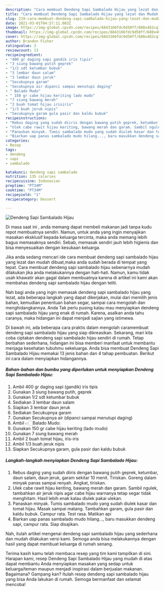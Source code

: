 ```yaml
---
description: "Cara membuat Dendeng Sapi Sambalado Hijau yang lezat dan Mudah Dibuat"
title: "Cara membuat Dendeng Sapi Sambalado Hijau yang lezat dan Mudah Dibuat"
slug: 219-cara-membuat-dendeng-sapi-sambalado-hijau-yang-lezat-dan-mudah-dibuat
date: 2021-03-01T04:57:11.083Z
image: https://img-global.cpcdn.com/recipes/6843166fdc9d50ff/680x482cq70/dendeng-sapi-sambalado-hijau-foto-resep-utama.jpg
thumbnail: https://img-global.cpcdn.com/recipes/6843166fdc9d50ff/680x482cq70/dendeng-sapi-sambalado-hijau-foto-resep-utama.jpg
cover: https://img-global.cpcdn.com/recipes/6843166fdc9d50ff/680x482cq70/dendeng-sapi-sambalado-hijau-foto-resep-utama.jpg
author: Brandon Fisher
ratingvalue: 3
reviewcount: 13
recipeingredient:
- "400 gr daging sapi gandik iris tipis"
- "3 siung bawang putih geprek"
- "1/2 sdt ketumbar bubuk"
- "3 lembar daun salam"
- "3 lembar daun jeruk"
- "Secukupnya garam"
- "Secukupnya air dipanci sampai menutupi daging"
- " Balado Mudo"
- " 150 gr cabe hijau keriting lado mudo"
- "7 siung bawang merah"
- "2 buah tomat hijau irisiris"
- "1/3 buah jeruk nipis"
- "Secukupnya garam gula pasir dan kaldu bubuk"
recipeinstructions:
- "Rebus daging yang sudah diiris dengan bawang putih geprek, ketumbar, daun salam, daun jeruk, garam sekitar 10 menit. Tiriskan. Goreng dalam minyak panas sampai renyah. Angkat, tiriskan."
- "Ulek cabe rawit hijau keriting, bawang merah dan garam. Sambil ngulek, tambahkan air jeruk nipis agar cabe hijau warnanya tetap segar tidak menghitam. Hasil lebih enak kalau diulek pakai ulekan."
- "Panaskan minyak. Tumis sambalado mudo yang sudah diulek kasar dan tomat hijau. Masak sampai matang. Tambahkan garam, gula pasir dan kaldu bubuk. Campur rata. Test rasa. Matikan api"
- "Biarkan uap panas sambalado mudo hilang..., baru masukkan dendeng sapi, campur rata. Siap disajikan."
categories:
- Resep
tags:
- dendeng
- sapi
- sambalado

katakunci: dendeng sapi sambalado 
nutrition: 135 calories
recipecuisine: Indonesian
preptime: "PT34M"
cooktime: "PT34M"
recipeyield: "1"
recipecategory: Dessert

---
```



![Dendeng Sapi Sambalado Hijau](https://img-global.cpcdn.com/recipes/6843166fdc9d50ff/680x482cq70/dendeng-sapi-sambalado-hijau-foto-resep-utama.jpg)

Di masa  saat ini , anda memang dapat membeli makanan jadi tanpa kudu repot membuatnya sendiri. Namun, untuk anda yang ingin menyajikan masakan eksklusif kepada keluarga tercinta, maka anda memang lebih bagus memasaknya sendiri. Sebab, memasak sendiri jauh lebih higienis dan bisa menyesuaikan dengan kesukaan keluarga.

Jika anda sedang mencari ide cara membuat dendeng sapi sambalado hijau yang lezat dan mudah dibuat,maka anda sudah berada di tempat yang tepat. Cara membuat dendeng sapi sambalado hijau  sebenarnya mudah dilakukan jika anda melakukannya dengan hati-hati. Namun, kamu tidak usah khawatir akan gagal dalam membuatnya 
karena di artikel ini kami akan membahas dendeng sapi sambalado hijau dengan teliti.  



Nah bagi anda yang ingin memasak dendeng sapi sambalado hijau yang lezat, ada beberapa langkah yang dapat dikerjakan, mulai dari memilih jenis bahan, kemudian penentuan bahan segar, sampai cara mengolah dan menghidangkannya. Anda Tak perlu pusing kalau mau menyiapkan dendeng sapi sambalado hijau yang enak di rumah. Karena, asalkan anda  tahu caranya, maka hidangan ini dapat menjadi sajian yang istimewa.

Di bawah ini, ada beberapa cara praktis  dalam mengolah caramembuat dendeng sapi sambalado hijau yang siap dikreasikan. Sekarang, mari kita coba ciptakan dendeng sapi sambalado hijau sendiri di rumah. Tetap berbahan sederhana, hidangan ini bisa memberi manfaat untuk membantu menjaga kesehatan tubuhmu sekeluarga. Anda bisa membuat Dendeng Sapi Sambalado Hijau memakai 13 jenis bahan dan 4 tahap pembuatan. Berikut ini cara dalam menyiapkan hidangannya.

<!--inarticleads1-->

##### Bahan-bahan dan bumbu yang diperlukan untuk menyiapkan Dendeng Sapi Sambalado Hijau:

1. Ambil 400 gr daging sapi (gandik) iris tipis
1. Gunakan 3 siung bawang putih, geprek
1. Gunakan 1/2 sdt ketumbar bubuk
1. Sediakan 3 lembar daun salam
1. Siapkan 3 lembar daun jeruk
1. Sediakan Secukupnya garam
1. Gunakan Secukupnya air (dipanci sampai menutupi daging)
1. Ambil  👉🏻Balado Mudo:
1. Gunakan  150 gr cabe hijau keriting (lado mudo)
1. Gunakan 7 siung bawang merah
1. Ambil 2 buah tomat hijau, iris-iris
1. Ambil 1/3 buah jeruk nipis
1. Siapkan Secukupnya garam, gula pasir dan kaldu bubuk




<!--inarticleads2-->

##### Langkah-langkah menyiapkan Dendeng Sapi Sambalado Hijau:

1. Rebus daging yang sudah diiris dengan bawang putih geprek, ketumbar, daun salam, daun jeruk, garam sekitar 10 menit. Tiriskan. Goreng dalam minyak panas sampai renyah. Angkat, tiriskan.
1. Ulek cabe rawit hijau keriting, bawang merah dan garam. Sambil ngulek, tambahkan air jeruk nipis agar cabe hijau warnanya tetap segar tidak menghitam. Hasil lebih enak kalau diulek pakai ulekan.
1. Panaskan minyak. Tumis sambalado mudo yang sudah diulek kasar dan tomat hijau. Masak sampai matang. Tambahkan garam, gula pasir dan kaldu bubuk. Campur rata. Test rasa. Matikan api
1. Biarkan uap panas sambalado mudo hilang..., baru masukkan dendeng sapi, campur rata. Siap disajikan.




Nah, itulah artikel mengenai  dendeng sapi sambalado hijau  yang sederhana dan mudah dilakukan versi kami. Semoga anda bisa melakukannya dengan hasil yang dapat membuat keluarga di rumah senang. 

Terima kasih kamu telah membaca resep yang tim kami tampilkan di sini. Harapan kami, resep  Dendeng Sapi Sambalado Hijau yang mudah di atas dapat membantu Anda menyiapkan masakan yang sedap untuk keluarga/teman maupun menjadi inspirasi dalam berjualan makanan. Bagaimana? Gampang kan? Itulah resep dendeng sapi sambalado hijau yang bisa Anda lakukan di rumah. Semoga bermanfaat dan selamat mencoba!

